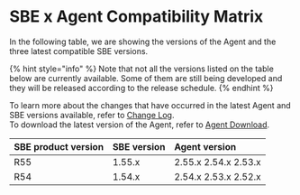 # SBE x Agent Compatibility Matrix

In the following table, we are showing the versions of the Agent and the three latest compatible SBE versions.

{% hint style="info" %}
Note that not all the versions listed on the table below are currently available. Some of them are still being developed and they will be released according to the release schedule.
{% endhint %}

To learn more about the changes that have occurred in the latest Agent and SBE versions available, refer to [Change Log](../change-log.md).  
To download the latest version of the Agent, refer to [Agent Download](agent-2.x-and-above-installation.md#agent-download).

| SBE product version | SBE version | Agent version |
| :--- | :--- | :--- |
| R55 | 1.55.x | 2.55.x 2.54.x 2.53.x |
| R54 | 1.54.x | 2.54.x 2.53.x 2.52.x |

